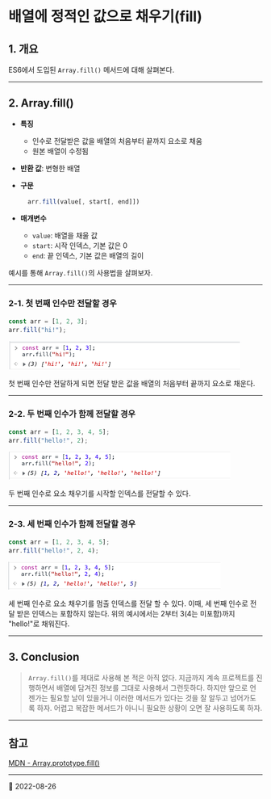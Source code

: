 # 배열에 정적인 값으로 채우기(fill)

## 1. 개요

ES6에서 도입된 `Array.fill()` 메서드에 대해 살펴본다.

---

## 2. Array.fill()

- **특징**
  - 인수로 전달받은 값을 배열의 처음부터 끝까지 요소로 채움
  - 원본 배열이 수정됨
- **반환 값**: 변형한 배열
- **구문**
  ```javascript
    arr.fill(value[, start[, end]])
  ```
- **매개변수**

  - `value`: 배열을 채울 값
  - `start`: 시작 인덱스, 기본 값은 0
  - `end`: 끝 인덱스, 기본 값은 배열의 길이

예시를 통해 `Array.fill()`의 사용법을 살펴보자.

---

### 2-1. 첫 번째 인수만 전달할 경우

```javascript
const arr = [1, 2, 3];
arr.fill("hi!");
```

![fill 1](/image/JS/ArrayMethod/Fill/fill1.png)

첫 번째 인수만 전달하게 되면 전달 받은 값을 배열의 처음부터 끝까지 요소로 채운다.

---

### 2-2. 두 번째 인수가 함께 전달할 경우

```javascript
const arr = [1, 2, 3, 4, 5];
arr.fill("hello!", 2);
```

![fill 2](/image/JS/ArrayMethod/Fill/fill2.png)

두 번째 인수로 요소 채우기를 시작할 인덱스를 전달할 수 있다.

---

### 2-3. 세 번째 인수가 함께 전달할 경우

```javascript
const arr = [1, 2, 3, 4, 5];
arr.fill("hello!", 2, 4);
```

![fill 3](/image/JS/ArrayMethod/Fill/fill3.png)

세 번째 인수로 요소 채우기를 멈출 인덱스를 전달 할 수 있다. 이때, 세 번째 인수로 전달 받은 인덱스는 포함하지 않는다.
위의 예시에서는 2부터 3(4는 미포함)까지 "hello!"로 채워진다.

---

## 3. Conclusion

> `Array.fill()`를 제대로 사용해 본 적은 아직 없다. 지금까지 계속 프로젝트를 진행하면서 배열에 담겨진 정보를
> 그대로 사용해서 그런듯하다. 하지만 앞으로 언젠가는 필요할 날이 있을거니 이러한 메서드가 있다는 것을 잘 알두고 넘어가도록 하자.
> 어렵고 복잡한 메서드가 아니니 필요한 상황이 오면 잘 사용하도록 하자.

---

## 참고

[MDN - Array.prototype.fill()](https://developer.mozilla.org/ko/docs/Web/JavaScript/Reference/Global_Objects/Array/fill)

---

📅 2022-08-26
